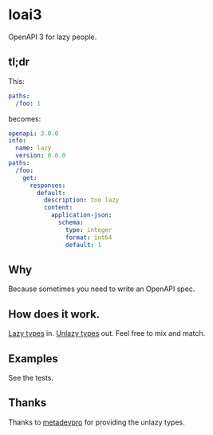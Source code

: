 # loai3

OpenAPI 3 for lazy people.

## tl;dr

This:
```yaml
paths:
  /foo: 1
```

becomes:

```yaml
openapi: 3.0.0
info:
  name: lazy
  version: 0.0.0
paths:
  /foo:
    get:
      responses:
        default:
          description: too lazy
          content:
            application-json:
              schema:
                type: integer
                format: int64
                default: 1
```

## Why

Because sometimes you need to write an OpenAPI spec.

## How does it work.

[Lazy types](src/model/LazyOpenApi.ts) in. [Unlazy types](src/model/OpenApi.ts) out.  Feel free to mix and match.

## Examples

See the tests.

## Thanks

Thanks to [metadevpro](https://github.com/metadevpro) for providing the unlazy types.